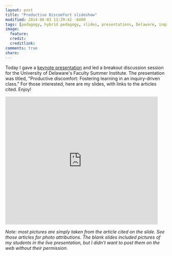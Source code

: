 ```yaml
---
layout: post
title: "Productive Discomfort slideshow"
modified: 2014-06-03 13:39:42 -0400
tags: [pedagogy, hybrid pedagogy, slides, presentations, Delaware, inquiry-based learning, inverted classroom]
image:
  feature: 
  credit: 
  creditlink: 
comments: true
share: 
---
```


Today I gave a [keynote presentation](http://ats.udel.edu/institute/category/june-3/) and led a breakout discussion session for the University of Delaware's Faculty Summer Institute. The presentation was titled, "Productive discomfort: Fostering learning in an inquiry-driven class." For those interested, here are my slides, with links to the articles cited. Enjoy!

<iframe src="http://www.slideshare.net/slideshow/embed_code/35442079" width="476" height="400" frameborder="0" marginwidth="0" marginheight="0" scrolling="no"></iframe>

*Note: most pictures are simply taken from the article cited on the slide. See those articles for photo attributions. The blank slides included pictures of my students in the live presentation, but I didn't want to post them on the web without their permission.*